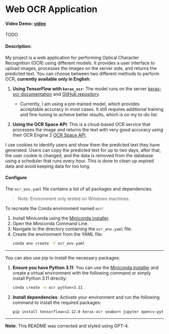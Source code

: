 # Web OCR Application

#### Video Demo: [video](URL-to-add)
TODO
#### Description:
My project is a web application for performing Optical Character Recognition (OCR) using different models. It provides a user interface to upload images, processes the images on the server side, and returns the predicted text. You can choose between two different methods to perform OCR, __currently available only in English__:

1. **Using TensorFlow with `keras_ocr`**: The model runs on the server [keras-ocr documentation](https://keras-ocr.readthedocs.io/) and [GitHub repository](https://github.com/faustomorales/keras-ocr).
    - Currently, I am using a pre-trained model, which provides acceptable accuracy in most cases. It still requires additional training and fine-tuning to achieve better results, which is on my to-do list.

2. **Using the OCR Space API**: This is a cloud-based OCR service that processes the image and returns the text with very good accuracy using their OCR Engine 2 [OCR Space API](https://ocr.space/ocrapi).

I use cookies to identify users and show them the predicted text they have generated. Users can copy the predicted text for up to two days, after that, the user cookie is changed, and the data is removed from the database using a scheduler that runs every hour. This is done to clean up expired data and avoid keeping data for too long.

#### Configure
The `ocr_env.yaml` file contains a list of all packages and dependencies.

>Note: Environment only tested on Windows machines.

To recreate the Conda environment named ``ocr``:

1. Install Miniconda using the [Miniconda installer](https://docs.anaconda.com/miniconda/).
2. Open the Miniconda Command Line.
3. Navigate to the directory containing the `ocr_env.yaml` file.
4. Create the environment from the YAML file:
    ```sh
    conda env create -f ocr_env.yaml
    ```
---

You can also use pip to install the necessary packages:

1. **Ensure you have Python 3.11**: You can use the [Miniconda installer](https://docs.anaconda.com/miniconda/) and create a virtual environment with the following command or simply install Python 3.11 directly:

   ```bash
   conda create -n ocr python=3.11
   ```

2. **Install dependencies**: Activate your environment and run the following command to install the required packages:

   ```bash
   pip install tensorflow==2.12.0 keras-ocr seaborn jupyter opencv-python requests asyncio flask[async] Flask-Session httpx[http2] APScheduler
   ```
---

**Note**: This README was corrected and styled using GPT-4.

